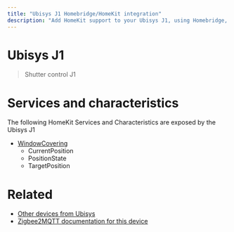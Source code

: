 ```yaml
---
title: "Ubisys J1 Homebridge/HomeKit integration"
description: "Add HomeKit support to your Ubisys J1, using Homebridge, Zigbee2MQTT and homebridge-z2m."
---
```

<!---
This file has been GENERATED using src/docgen/docgen.ts
DO NOT EDIT THIS FILE MANUALLY!
-->
# Ubisys J1
> Shutter control J1


# Services and characteristics
The following HomeKit Services and Characteristics are exposed by
the Ubisys J1

* [WindowCovering](../../cover.md)
  * CurrentPosition
  * PositionState
  * TargetPosition


# Related
* [Other devices from Ubisys](../index.md#ubisys)
* [Zigbee2MQTT documentation for this device](https://www.zigbee2mqtt.io/devices/J1.html)